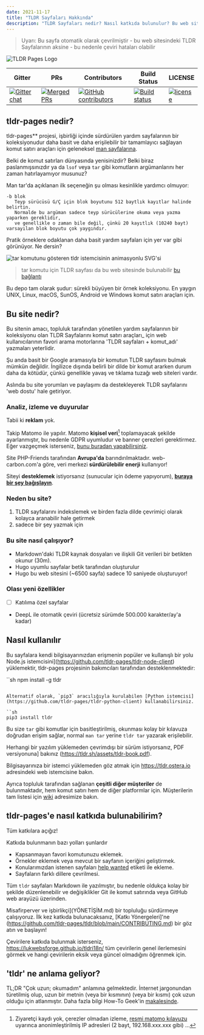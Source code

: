 ```yaml
---
date: 2021-11-17
title: "TLDR Sayfaları Hakkında"
description: "TLDR Sayfaları nedir? Nasıl katkıda bulunulur? Bu web sitesi nedir"
---
```


> Uyarı: Bu sayfa otomatik olarak çevrilmiştir - bu web sitesindeki TLDR Sayfalarının aksine - bu nedenle çeviri hataları olabilir

![TLDR Pages Logo](/tldr-logo.png)

|Gitter|PRs|Contributors|Build Status|LICENSE|
|---|---|---|---|---|
[![Gitter chat][gitter-image]][gitter-url]|[![Merged PRs][prs-merged-image]][prs-merged-url]|[![GitHub contributors][contributors-image]][contributors-url]|[![Build status][github-actions-image]][github-actions-url]|[![license][license-image]][license-url]

[github-actions-url]: https://github.com/tldr-pages/tldr/actions
[github-actions-image]: https://img.shields.io/github/workflow/status/tldr-pages/tldr/CI.svg
[gitter-url]: https://gitter.im/tldr-pages/tldr
[gitter-image]: https://img.shields.io/badge/chat-on_gitter-deeppink
[prs-merged-url]: https://github.com/tldr-pages/tldr/pulls?q=is:pr+is:merged
[prs-merged-image]: https://img.shields.io/github/issues-pr-closed-raw/tldr-pages/tldr.svg?label=merged+PRs&color=green
[contributors-url]: https://github.com/tldr-pages/tldr/graphs/contributors
[contributors-image]: https://img.shields.io/github/contributors-anon/tldr-pages/tldr.svg
[license-url]: https://github.com/tldr-pages/tldr/blob/main/LICENSE.md
[license-image]: https://img.shields.io/badge/license-CC_BY_4.0-blue.svg
</div>

## tldr-pages nedir?

tldr-pages** projesi, işbirliği içinde sürdürülen yardım sayfalarının bir koleksiyonudur
daha basit ve daha erişilebilir bir tamamlayıcı sağlayan komut satırı araçları için
geleneksel [man sayfalarına](https://en.wikipedia.org/wiki/Man_page).

Belki de komut satırları dünyasında yenisinizdir? Belki biraz paslanmışsınızdır ya da `lsof` veya `tar` gibi komutların argümanlarını her zaman hatırlayamıyor musunuz?

Man tar'da açıklanan ilk seçeneğin şu olması kesinlikle yardımcı olmuyor:

```
-b blok
   Teyp sürücüsü G/Ç için blok boyutunu 512 baytlık kayıtlar halinde belirtin.
   Normalde bu argüman sadece teyp sürücülerine okuma veya yazma yaparken gereklidir,
   ve genellikle o zaman bile değil, çünkü 20 kayıtlık (10240 bayt) varsayılan blok boyutu çok yaygındır.
```

Pratik örneklere odaklanan daha basit yardım sayfaları için yer var gibi görünüyor.
Ne dersin?

![tar komutunu gösteren tldr istemcisinin animasyonlu SVG'si](/tldr-tar.svg)

> tar komutu için TLDR sayfası da bu web sitesinde bulunabilir [bu bağlantı](https://tldr.bortox.it/content/common/tar)

Bu depo tam olarak şudur: sürekli büyüyen bir örnek koleksiyonu.
En yaygın UNIX, Linux, macOS, SunOS, Android ve Windows komut satırı araçları için.

## Bu site nedir?

Bu sitenin amacı, topluluk tarafından yönetilen yardım sayfalarının bir koleksiyonu olan TLDR Sayfalarını
komut satırı araçları_ için web kullanıcılarının favori arama motorlarına 'TLDR sayfaları + komut_adı' yazmaları yeterlidir.

Şu anda basit bir Google aramasıyla bir komutun TLDR sayfasını bulmak mümkün değildir. İngilizce dışında belirli bir dilde bir komut ararken durum daha da kötüdür, çünkü genellikle yavaş ve tıklama tuzağı web siteleri vardır.

Aslında bu site yorumları ve paylaşımı da destekleyerek TLDR sayfalarını 'web dostu' hale getiriyor. 

### Analiz, izleme ve duyurular

Tabii ki **reklam** yok. 

Takip Matomo ile yapılır. Matomo **kişisel veri**[^1] toplamayacak şekilde ayarlanmıştır, bu nedenle GDPR uyumludur ve banner çerezleri gerektirmez. Eğer vazgeçmek isterseniz, [bunu buradan yapabilirsiniz](https://stats.bortox.it/index.php?module=CoreAdminHome&action=optOut&language=it).

Site PHP-Friends tarafından **Avrupa'da** barındırılmaktadır. web-carbon.com'a göre, veri merkezi **sürdürülebilir enerji** kullanıyor!

Siteyi **desteklemek** istiyorsanız (sunucular için ödeme yapıyorum), [**buraya bir şey bağışlayın**](https://bortox.it/contribuisci-cs-en).

### Neden bu site?

1. TLDR sayfalarını indekslemek ve birden fazla dilde çevrimiçi olarak kolayca aranabilir hale getirmek
2. sadece bir şey yazmak için

### Bu site nasıl çalışıyor?

* Markdown'daki TLDR kaynak dosyaları ve ilişkili Git verileri bir betikten okunur (30m).
* Hugo uyumlu sayfalar betik tarafından oluşturulur
* Hugo bu web sitesini (~6500 sayfa) sadece 10 saniyede oluşturuyor!

### Olası yeni özellikler

- [ ] Katılıma özel sayfalar
- DeepL ile otomatik çeviri (ücretsiz sürümde 500.000 karakter/ay'a kadar)


## Nasıl kullanılır

Bu sayfalara kendi bilgisayarınızdan erişmenin popüler ve kullanışlı bir yolu
Node.js istemcisini](https://github.com/tldr-pages/tldr-node-client) yüklemektir,
tldr-pages projesinin bakımcıları tarafından desteklenmektedir:

``sh
npm install -g tldr
```

Alternatif olarak, `pip3` aracılığıyla kurulabilen [Python istemcisi](https://github.com/tldr-pages/tldr-python-client) kullanabilirsiniz.

``sh
pip3 install tldr
```

Bu size `tar` gibi komutlar için basitleştirilmiş, okunması kolay bir kılavuza doğrudan erişim sağlar,
normal `man tar` yerine `tldr tar` yazarak erişilebilir.

Herhangi bir yazılım yüklemeden çevrimdışı bir sürüm istiyorsanız,
PDF versiyonuna] bakınız (https://tldr.sh/assets/tldr-book.pdf).

Bilgisayarınıza bir istemci yüklemeden göz atmak için
<https://tldr.ostera.io> adresindeki web istemcisine bakın.

Ayrıca topluluk tarafından sağlanan **çeşitli diğer müşteriler** de bulunmaktadır,
hem komut satırı hem de diğer platformlar için.
Müşterilerin tam listesi için [wiki](https://github.com/tldr-pages/tldr/wiki/tldr-pages-clients) adresimize bakın.


## tldr-pages'e nasıl katkıda bulunabilirim?

Tüm katkılara açığız!

Katkıda bulunmanın bazı yolları şunlardır

- Kapsanmayan favori komutunuzu eklemek.
- Örnekler eklemek veya mevcut bir sayfanın içeriğini geliştirmek.
- Konularımızdan istenen sayfaları [help wanted](https://github.com/tldr-pages/tldr/issues?q=is%3Aopen+is%3Aissue+label%3A%22help+wanted%22) etiketi ile ekleme.
- Sayfaların farklı dillere çevrilmesi.

Tüm `tldr` sayfaları Markdown ile yazılmıştır, bu nedenle oldukça kolay bir şekilde düzenlenebilir ve değişiklikler
Git ile komut satırında veya
GitHub web arayüzü üzerinden.

Misafirperver ve işbirlikçi](YÖNETİŞİM.md) bir topluluğu sürdürmeye çalışıyoruz.
İlk kez katkıda bulunacaksanız, [Katkı Yönergeleri]'ne (https://github.com/tldr-pages/tldr/blob/main/CONTRIBUTING.md) bir göz atın ve başlayın!

Çevirilere katkıda bulunmak isterseniz, <https://lukwebsforge.github.io/tldri18n/>
tüm çevirilerin genel ilerlemesini görmek ve hangi çevirilerin eksik veya güncel olmadığını öğrenmek için.

## 'tldr' ne anlama geliyor?

TL;DR "Çok uzun; okumadım" anlamına gelmektedir.
İnternet jargonundan türetilmiş olup, uzun bir metnin (veya bir kısmının)
(veya bir kısmı) çok uzun olduğu için atlanmıştır.
Daha fazla bilgi How-To Geek'in [makalesinde](https://www.howtogeek.com/435266/what-does-tldr-mean-and-how-do-you-use-it/).

[^1]: Ziyaretçi kaydı yok, çerezler olmadan izleme, [resmi matomo kılavuzu](https://matomo.org/faq/new-to-piwik/how-do-i-use-matomo-analytics-without-consent-or-cookie-banner/) uyarınca anonimleştirilmiş IP adresleri (2 bayt, 192.168.xxx.xxx gibi) ... 